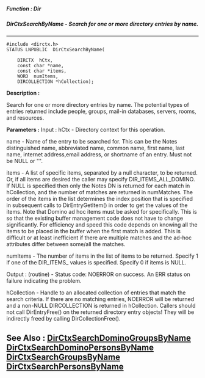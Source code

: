##### Function : Dir
##### DirCtxSearchByName - Search for one or more directory entries by name. 
---
```
#include <dirctx.h>
STATUS LNPUBLIC  DirCtxSearchByName(

	DIRCTX  hCtx,
	const char *name,
	const char *items,
	WORD  numItems,
	DIRCOLLECTION *hCollection);
```
**Description :**

Search for one or more directory entries by name. 
The potential types of entries returned include people, groups, mail-in 
databases, servers, rooms, and resources. 

**Parameters :**
Input :
hCtx  -  Directory context for this operation.

name  -  Name of the entry to be searched for. This can be the Notes distinguished name, abbreviated name, common name, first name, last name, internet address,email address, or shortname of an entry. Must not be NULL or "".

items  -  A list of specific items, separated by a null character, to be returned. Or, if all items are desired the caller may specify DIR_ITEMS_ALL_DOMINO. If NULL is specified then only the Notes DN is returned for each match in hCollection, and the number of matches are returned in numMatches. 
The order of the items in the list determines the index position that is specified in subsequent calls to DirEntryGetItem() in order to get the values of the items. 
Note that Domino ad hoc items must be asked for specifically. This is so that the existing buffer management code does not have to change significantly. For efficiency and speed this code depends on knowing all the items to be placed in the buffer when the first match is added. This is difficult or at least inefficient if there are multiple matches and the ad-hoc attributes differ between some/all the matches.

numItems  -  The number of items in the list of items to be returned. Specify 1 if one of the DIR_ITEMS_ values is specified. Specify 0 if items is NULL.

Output :
(routine)  -  Status code: 
NOERROR on success. 
An ERR status on failure indicating the problem. 


hCollection  -  Handle to an allocated collection of entries that match the search criteria. If there are no matching entries, NOERROR will be returned and a non-NULL DIRCOLLECTION is returned in hCollection. 
Callers should not call DirEntryFree() on the returned directory entry objects! They will be indirectly freed by calling DirCollectionFree().


**See Also :**
[DirCtxSearchDominoGroupsByName](/reference/Func/DirCtxSearchDominoGroupsByName)
[DirCtxSearchDominoPersonsByName](/reference/Func/DirCtxSearchDominoPersonsByName)
[DirCtxSearchGroupsByName](/reference/Func/DirCtxSearchGroupsByName)
[DirCtxSearchPersonsByName](/reference/Func/DirCtxSearchPersonsByName)
---

